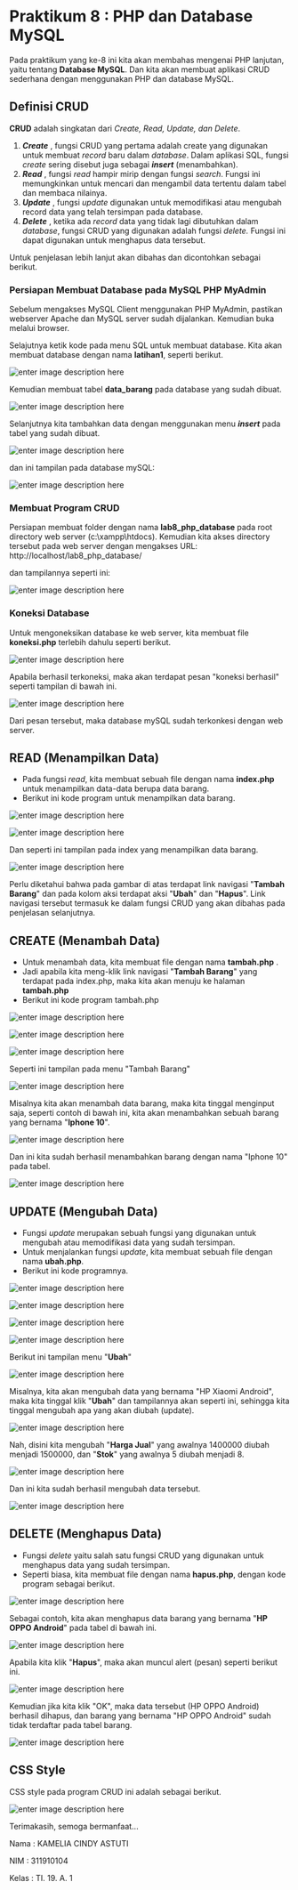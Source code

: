 # Praktikum 8 : PHP dan Database MySQL
Pada praktikum yang ke-8 ini kita akan membahas mengenai PHP lanjutan, yaitu tentang **Database MySQL**. Dan kita akan membuat aplikasi CRUD sederhana dengan menggunakan PHP dan database MySQL.

## Definisi CRUD
**CRUD** adalah singkatan dari _Create, Read, Update, dan Delete_.

 1. ***Create***
 , fungsi CRUD yang pertama adalah create yang digunakan untuk membuat _record_ baru dalam _database_. Dalam aplikasi SQL, fungsi _create_ sering disebut juga sebagai **_insert_** (menambahkan).
 2. ***Read***
 , fungsi _read_ hampir mirip dengan fungsi _search_. Fungsi ini memungkinkan untuk mencari dan mengambil data tertentu dalam tabel dan membaca nilainya.
3. ***Update***
 , fungsi *update* digunakan untuk memodifikasi atau mengubah record data yang telah tersimpan pada database.
4. ***Delete***
, ketika ada _record_ data yang tidak lagi dibutuhkan dalam _database_, fungsi CRUD yang digunakan adalah fungsi _delete._ Fungsi ini dapat digunakan untuk menghapus data tersebut.

Untuk penjelasan lebih lanjut akan dibahas dan dicontohkan sebagai berikut.

### Persiapan Membuat Database pada MySQL PHP MyAdmin
Sebelum mengakses MySQL Client menggunakan PHP MyAdmin, pastikan webserver Apache dan MySQL server sudah dijalankan. Kemudian buka melalui browser.

Selajutnya ketik kode pada menu SQL untuk membuat database. Kita akan membuat database dengan nama **latihan1**, seperti berikut.

![enter image description here](https://github.com/kameliacindy/Lab8Web/blob/main/img/membuat_db.PNG)

Kemudian membuat tabel **data_barang** pada database yang sudah dibuat.

![enter image description here](https://github.com/kameliacindy/Lab8Web/blob/main/img/membuat_table.PNG)

Selanjutnya kita tambahkan data dengan menggunakan menu ***insert*** pada tabel yang sudah dibuat.

![enter image description here](https://github.com/kameliacindy/Lab8Web/blob/main/img/menambah_data.PNG)

dan ini tampilan pada database mySQL:

![enter image description here](https://github.com/kameliacindy/Lab8Web/blob/main/img/ss_tambah%20data.PNG)

### Membuat Program CRUD
Persiapan membuat folder dengan nama **lab8_php_database** pada root directory web server (c:\xampp\htdocs). Kemudian kita akses directory tersebut pada web server dengan mengakses URL: 
http://localhost/lab8_php_database/

dan tampilannya seperti ini:

![enter image description here](https://github.com/kameliacindy/Lab8Web/blob/main/img/index_lab8.PNG)

### Koneksi Database
Untuk mengoneksikan database ke web server, kita membuat file **koneksi.php** terlebih dahulu seperti berikut.

![enter image description here](https://github.com/kameliacindy/Lab8Web/blob/main/img/koneksi.PNG)

Apabila berhasil terkoneksi, maka akan terdapat pesan "koneksi berhasil" seperti tampilan di bawah ini.

![enter image description here](https://github.com/kameliacindy/Lab8Web/blob/main/img/ss_koneksi.PNG)

Dari pesan tersebut, maka database mySQL sudah terkonkesi dengan web server.

## READ (Menampilkan Data)

 - Pada fungsi *read*, kita membuat sebuah file dengan nama **index.php** untuk menampilkan data-data berupa data barang.
 - Berikut ini kode program untuk menampilkan data barang.

![enter image description here](https://github.com/kameliacindy/Lab8Web/blob/main/img/index1.PNG)

![enter image description here](https://github.com/kameliacindy/Lab8Web/blob/main/img/index2.PNG)

Dan seperti ini tampilan pada index yang menampilkan data barang.

![enter image description here](https://github.com/kameliacindy/Lab8Web/blob/main/img/ss_data%20barang_read.PNG)

Perlu diketahui bahwa pada gambar di atas terdapat link navigasi "**Tambah Barang**" dan pada kolom aksi terdapat aksi "**Ubah**" dan "**Hapus**". Link navigasi tersebut termasuk ke dalam fungsi CRUD yang akan dibahas pada penjelasan selanjutnya.

## CREATE (Menambah Data)
 - Untuk menambah data, kita membuat file dengan nama **tambah.php** .
 - Jadi apabila kita meng-klik link navigasi  "**Tambah Barang**" yang terdapat pada index.php, maka kita akan menuju ke halaman **tambah.php**
 - Berikut ini kode program tambah.php
 
 ![enter image description here](https://github.com/kameliacindy/Lab8Web/blob/main/img/tambah1.PNG)

![enter image description here](https://github.com/kameliacindy/Lab8Web/blob/main/img/tambah2.PNG)

![enter image description here](https://github.com/kameliacindy/Lab8Web/blob/main/img/tambah3.PNG)

Seperti ini tampilan pada menu "Tambah Barang"

![enter image description here](https://github.com/kameliacindy/Lab8Web/blob/main/img/ss_tambah%20barang1.PNG)

Misalnya kita akan menambah data barang, maka kita tinggal menginput saja, seperti contoh di bawah ini, kita akan menambahkan sebuah barang yang bernama "**Iphone 10**".

![enter image description here](https://github.com/kameliacindy/Lab8Web/blob/main/img/ss_tambah%20barang2.PNG)

Dan ini kita sudah berhasil menambahkan barang dengan nama "Iphone 10" pada tabel.

![enter image description here](https://github.com/kameliacindy/Lab8Web/blob/main/img/berhasil_ditambah.PNG)

## UPDATE (Mengubah Data)
 - Fungsi *update* merupakan sebuah fungsi yang digunakan untuk mengubah atau memodifikasi data yang sudah tersimpan.
 - Untuk menjalankan fungsi *update*, kita membuat sebuah file dengan nama **ubah.php**.
 - Berikut ini kode programnya.
 
![enter image description here](https://github.com/kameliacindy/Lab8Web/blob/main/img/ubah1.PNG)

![enter image description here](https://github.com/kameliacindy/Lab8Web/blob/main/img/ubah2.PNG)

![enter image description here](https://github.com/kameliacindy/Lab8Web/blob/main/img/ubah3.PNG)

![enter image description here](https://github.com/kameliacindy/Lab8Web/blob/main/img/ubah4.PNG)

Berikut ini tampilan menu "**Ubah**"

![enter image description here](https://github.com/kameliacindy/Lab8Web/blob/main/img/ss_ubah1.PNG)

Misalnya, kita akan mengubah data yang bernama "HP Xiaomi Android", maka kita tinggal klik "**Ubah**" dan tampilannya akan seperti ini, sehingga kita tinggal mengubah apa yang akan diubah (update).

![enter image description here](https://github.com/kameliacindy/Lab8Web/blob/main/img/ss_ubah2.PNG)

Nah, disini kita mengubah "**Harga Jual**" yang awalnya 1400000 diubah menjadi 1500000, dan "**Stok**" yang awalnya 5 diubah menjadi 8.

![enter image description here](https://github.com/kameliacindy/Lab8Web/blob/main/img/ss_ubah3.PNG)

Dan ini kita sudah berhasil mengubah data tersebut.

![enter image description here](https://github.com/kameliacindy/Lab8Web/blob/main/img/berhasil_diubah.PNG)

## DELETE (Menghapus Data)
 - Fungsi *delete* yaitu salah satu fungsi CRUD yang digunakan untuk menghapus data yang sudah tersimpan.
 - Seperti biasa, kita membuat file dengan nama **hapus.php**, dengan kode program sebagai berikut.

![enter image description here](https://github.com/kameliacindy/Lab8Web/blob/main/img/hapus.PNG)

Sebagai contoh, kita akan menghapus data barang yang bernama "**HP OPPO Android**" pada tabel di bawah ini.

![enter image description here](https://github.com/kameliacindy/Lab8Web/blob/main/img/ss_hapus1.PNG)

Apabila kita klik "**Hapus**", maka akan muncul alert (pesan) seperti berikut ini.

![enter image description here](https://github.com/kameliacindy/Lab8Web/blob/main/img/ss_hapus2.PNG)

Kemudian jika kita klik "OK", maka data tersebut (HP OPPO Android) berhasil dihapus, dan barang yang bernama "HP OPPO Android" sudah tidak terdaftar pada tabel barang.

![enter image description here](https://github.com/kameliacindy/Lab8Web/blob/main/img/berhasil_dihapus.PNG)

## CSS Style
CSS style pada program CRUD ini adalah sebagai berikut.

![enter image description here](https://github.com/kameliacindy/Lab8Web/blob/main/img/css_crud.PNG)

Terimakasih, semoga bermanfaat...

Nama	: KAMELIA CINDY ASTUTI

NIM	: 311910104

Kelas	: TI. 19. A. 1

